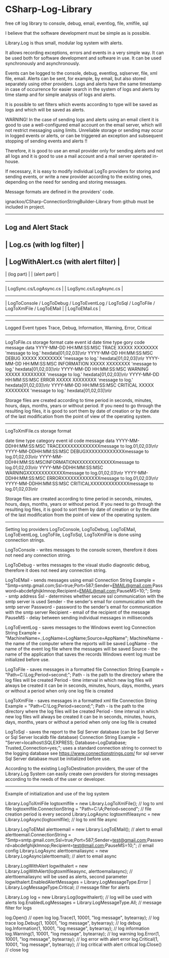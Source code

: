 # CSharp-Log-Library
free c# log library to console, debug, email, eventlog, file, xmlfile, sql

I believe that the software development must be simple as is possible.

Library.Log is thus small, modular log system with alerts.

It allows recording exceptions, errors and events in a very simple way.
It can be used both for software development and software in use.
It can be used synchronously and asynchronously.

Events can be logged to the console, debug, eventlog, sqlserver, file, xml file, email.
Alerts can be sent, for example, by email, but also stored separately using other providers.
Logs and alerts have the same timestamp in case of occurrence for easier search
in the system of logs and alerts by time stamp and for simple analysis of logs and alerts.

It is possible to set filters which events according to type will be saved as logs 
and which will be saved as alerts.

WARNING! In the case of sending logs and alerts using an email client
it is good to use a well-configured email account on the email server,
which will not restrict messaging using limits.
Unreliable storage or sending may occur in
logged events or alerts, or can be triggered an exception
and subsequent stopping of sending events and alerts !!

Therefore, it is good to use an email provider only for sending alerts and not all logs
and it is good to use a mail account and a mail server operated in-house.

If necessary, it is easy to modify individual LogTo providers for storing and sending events,
or write a new provider according to the existing ones, depending on the need for sending and storing messages.

Message formats are defined in the providers' code.

ignackoo/CSharp-ConnectionStringBuilder-Library from github must be included in project.


------------------------------------------------------------------------------------------------------------------------------

Log and Alert Stack
------------------------------------------------------------------------------------------------------------------------------
|                                                Log.cs (with log filter)                                                    |
------------------------------------------------------------------------------------------------------------------------------
|                                           LogWithAlert.cs (with alert filter)                                              |
------------------------------------------------------------------------------------------------------------------------------
|                                           (log part)                                         |  |       (alert part)       |
------------------------------------------------------------------------------------------------  ----------------------------
|                                     LogSync.cs/LogAsync.cs                                   |  |  LogSync.cs/LogAsync.cs  |
------------------------------------------------------------------------------------------------  ----------------------------
| LogToConsole / LogToDebug / LogToEventLog / LogToSql / LogToFile / LogToXmlFile / LogToEMail |  |       LogToEMail.cs      |
------------------------------------------------------------------------------------------------  ----------------------------

------------------------------------------------------------------------------------------------------------------------------

Logged Event types
Trace, Debug, Information, Warning, Error, Critical

------------------------------------------------------------------------------------------------------------------------------

LogToFile.cs storage format
                                    cate  event id
date       time         type        gory  code     message           data
YYYY-MM-DD HH:MM:SS:MSC       TRACE XXXXX XXXXXXXX 'message to log.' hexdata[01,02,03]\n\r
YYYY-MM-DD HH:MM:SS:MSC       DEBUG XXXXX XXXXXXXX 'message to log.' hexdata[01,02,03]\n\r
YYYY-MM-DD HH:MM:SS:MSC INFORMATION XXXXX XXXXXXXX 'message to log.' hexdata[01,02,03]\n\r
YYYY-MM-DD HH:MM:SS:MSC     WARNING XXXXX XXXXXXXX 'message to log.' hexdata[01,02,03]\n\r
YYYY-MM-DD HH:MM:SS:MSC       ERROR XXXXX XXXXXXXX 'message to log.' hexdata[01,02,03]\n\r
YYYY-MM-DD HH:MM:SS:MSC    CRITICAL XXXXX XXXXXXXX 'message to log.' hexdata[01,02,03]\n\r

Storage files are created according to time period in seconds, minutes, hours, days, months, years or without period.
If you need to go through the resulting log files, it is good to sort them by date of creation or by
the date of the last modification from the point of view of the operating system.

------------------------------------------------------------------------------------------------------------------------------

LogToXmlFile.cs storage format
                                                                                  
date                   time                     type                    category                  event id code          message                           data
<Date>YYYY-MM-DD</Date><Time>HH:MM:SS:MSC</Time><Type>      TRACE</Type><Category>XXXXX</Category><Event>XXXXXXXX</Event><Message>message to log.</Message><HexData>01,02,03</HexData>\n\r
<Date>YYYY-MM-DD</Date><Time>HH:MM:SS:MSC</Time><Type>      DEBUG</Type><Category>XXXXX</Category><Event>XXXXXXXX</Event><Message>message to log.</Message><HexData>01,02,03</HexData>\n\r
<Date>YYYY-MM-DD</Date><Time>HH:MM:SS:MSC</Time><Type>INFORMATION</Type><Category>XXXXX</Category><Event>XXXXXXXX</Event><Message>message to log.</Message><HexData>01,02,03</HexData>\n\r
<Date>YYYY-MM-DD</Date><Time>HH:MM:SS:MSC</Time><Type>    WARNING</Type><Category>XXXXX</Category><Event>XXXXXXXX</Event><Message>message to log.</Message><HexData>01,02,03</HexData>\n\r
<Date>YYYY-MM-DD</Date><Time>HH:MM:SS:MSC</Time><Type>      ERROR</Type><Category>XXXXX</Category><Event>XXXXXXXX</Event><Message>message to log.</Message><HexData>01,02,03</HexData>\n\r
<Date>YYYY-MM-DD</Date><Time>HH:MM:SS:MSC</Time><Type>   CRITICAL</Type><Category>XXXXX</Category><Event>XXXXXXXX</Event><Message>message to log.</Message><HexData>01,02,03</HexData>\n\r

Storage files are created according to time period in seconds, minutes, hours, days, months, years or without period.
If you need to go through the resulting log files, it is good to sort them by date of creation or by
the date of the last modification from the point of view of the operating system.

------------------------------------------------------------------------------------------------------------------------------

Setting log providers LogToConsole, LogToDebug, LogToEMail, LogToEventLog, LogToFile, LogToSql, LogToXmlFile
is done using connection strings.

LogToConsole  - writes messages to the console screen, therefore it does not need any connection string.

LogToDebug    - writes messages to the visual studio diagnostic debug, therefore it does not need any connection string.

LogToEMail    - sends messages using email
		    Connection String Example = "Smtp=smtp.gmail.com;Ssl=true;Port=587;Sender=EMAIL@gmail.com;Password=abcdefghijklmnop;Recipient=EMAIL@mail.com;PauseMS=10;";
		    Smtp - smtp address
		    Ssl - determines whether secure ssl communication with the smtp server is used
		    Sender - the sender's email for communication with the smtp server
		    Password - password to the sender's email for communication with the smtp server
		    Recipient - email of the recipient of the message
		    PauseMS - delay between sending individual messages in milliseconds

LogToEventLog - saves messages to the Windows event log
      	Connection String Example = "MachineName=.;LogName=LogName;Source=AppName";
		    MachineName - the name of the computer where the reports will be saved
		    LogName - the name of the event log file where the messages will be saved
		    Source - the name of the application that saves the records
     		Windows event log must be initialized before use.

LogToFile     - saves messages in a formatted file
		    Connection String Example = "Path=C:\\Log;Period=second;";
		    Path - is the path to the directory where the log files will be created
		    Period - time interval in which new log files will always be created
			           it can be in seconds, minutes, hours, days, months, years
                 or without a period when only one log file is created

LogToXmlFile  - saves messages in a formatted xml file
		    Connection String Example = "Path=C:\\Log;Period=second;";
		    Path - is the path to the directory where the log files will be created
		    Period - time interval in which new log files will always be created
			           it can be in seconds, minutes, hours, days, months, years
                 or without a period when only one log file is created

LogToSql      - saves the report to the Sql Server database (can be Sql Server or Sql Server localdb file database)
		    Connection String Example = "Server=localhost\\SQLEXPRESS; Database=LogDatabase; Trusted_Connection=yes;";
		    uses a standard connection string to connect to the logging database
		    see https://www.connectionstrings.com/ for sql server
		    Sql Server database must be initialized before use.


According to the existing LogToDestination providers, the user of the Library.Log System
can easily create own providers for storing messages
according to the needs of the user or developer.

------------------------------------------------------------------------------------------------------------------------------

Example of initialization and use of the log system

Library.LogToXmlFile logtoxmlfile = new Library.LogToXmlFile();           // log to xml file
logtoxmlfile.ConnectionString = "Path=C:\\A;Period=second";               // file creation period is every second
Library.LogAsync logtoxmlfileasync = new Library.LogAsync(logtoxmlfile);  // log to xml file async

Library.LogToEMail alerttoemail = new Library.LogToEMail();               // alert to email
alerttoemail.ConnectionString = "Smtp=smtp.gmail.com;Ssl=true;Port=587;Sender=test@gmail.com;Password=abcdefghijklmnop;Recipient=test@mail.com;PauseMS=10;";  // email config
Library.LogAsync alerttoemailasync = new Library.LogAsync(alerttoemail);  // alert to email async

Library.LogWithAlert logwithalert = new Library.LogWithAlert(logtoxmlfileasync, alerttoemailasync);   // alerttoemailasync will be used as alerts, second parameter
logwithalert.EnabledAlertMessages = Library.LogMessageType.Error | Library.LogMessageType.Critical; // message filter for alerts

Library.Log log = new Library.Log(logwithalert);				  // log will be used with alerts
log.EnabledLogMessages = Library.LogMessageType.All;                      // message filter for logs

log.Open()                                                                // open log
log.Trace(1, 10001, "log message", bytearray);                            // log trace
log.Debug(1, 10001, "log message", bytearray);                            // log debug
log.Information(1, 10001, "log message", bytearray);                      // log information
log.Warning(1, 10001, "log message", bytearray);                          // log warning
log.Error(1, 10001, "log message", bytearray);                            // log error with alert error
log.Critical(1, 10001, "log message", bytearray);                         // log critical with alert critical
log.Close()                                                               // close log

